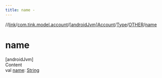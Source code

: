 ```yaml
---
title: name -
---
```

//[link](../../../../index.md)/[com.tink.model.account](../../../index.md)/[[androidJvm]Account](../../index.md)/[Type](../index.md)/[OTHER](index.md)/[name](name.md)



# name  
[androidJvm]  
Content  
val [name](name.md): [String](https://kotlinlang.org/api/latest/jvm/stdlib/kotlin/-string/index.html)  



